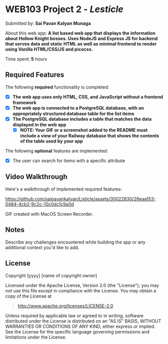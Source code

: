 # WEB103 Project 2 - _Lesticle_

Submitted by: **Sai Pavan Kalyan Munaga**

About this web app: **A list based web app that displays the information about Hollow Knight bosses. Uses NodeJS and Express JS for backend that serves data and static HTML as well as minimal frontend to render using Vanilla HTML/CSS/JS and picocss.**

Time spent: **5** hours

## Required Features

The following **required** functionality is completed:

<!-- Make sure to check off completed functionality below -->

- [x] **The web app uses only HTML, CSS, and JavaScript without a frontend framework**
- [x] **The web app is connected to a PostgreSQL database, with an appropriately structured database table for the list items**
- [x] **The PostgreSQL database includes a table that matches the data displayed in the web app**
  - [x] **NOTE: Your GIF or a screenshot added to the README must include a view of your Railway database that shows the contents of the table used by your app**

The following **optional** features are implemented:

- [x] The user can search for items with a specific attribute

## Video Walkthrough

Here's a walkthrough of implemented required features:

https://github.com/saipavankalyan/Listicle/assets/30022830/26eaa153-0484-4cb2-9c2c-10c0dc1c9a0d

<!-- Replace this with whatever GIF tool you used! -->

GIF created with MacOS Screen Recorder.

<!-- Recommended tools:
[Kap](https://getkap.co/) for macOS
[ScreenToGif](https://www.screentogif.com/) for Windows
[peek](https://github.com/phw/peek) for Linux. -->

## Notes

Describe any challenges encountered while building the app or any additional context you'd like to add.

## License

Copyright [yyyy] [name of copyright owner]

Licensed under the Apache License, Version 2.0 (the "License"); you may not use this file except in compliance with the License. You may obtain a copy of the License at

> http://www.apache.org/licenses/LICENSE-2.0

Unless required by applicable law or agreed to in writing, software distributed under the License is distributed on an "AS IS" BASIS, WITHOUT WARRANTIES OR CONDITIONS OF ANY KIND, either express or implied. See the License for the specific language governing permissions and limitations under the License.
